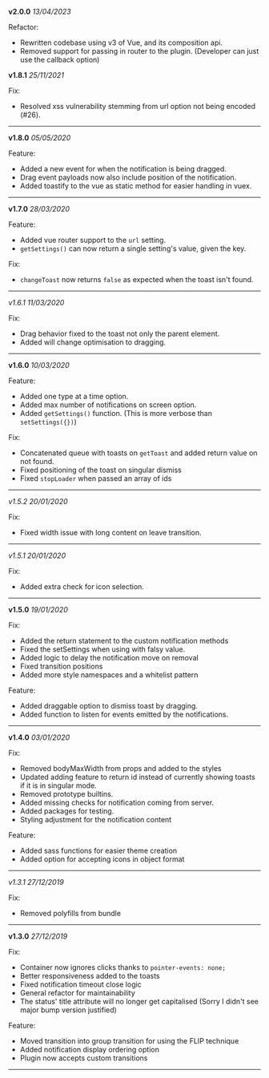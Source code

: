 **v2.0.0** *13/04/2023*

Refactor:
- Rewritten codebase using v3 of Vue, and its composition api.
- Removed support for passing in router to the plugin. (Developer can just use the callback option)

**v1.8.1** *25/11/2021*

Fix:
- Resolved xss vulnerability stemming from url option not being encoded (#26).

***

**v1.8.0** *05/05/2020*

 Feature:
 - Added a new event for when the notification is being dragged.
 - Drag event payloads now also include position of the notification.
 - Added toastify to the vue as static method for easier handling in vuex.

***

**v1.7.0** *28/03/2020*

 Feature:
 - Added vue router support to the `url` setting.
 - `getSettings()` can now return a single setting's value, given the key.

 Fix:
 - `changeToast` now returns `false` as expected when the toast isn't found.

***

*v1.6.1* *11/03/2020*

 Fix:
 - Drag behavior fixed to the toast not only the parent element.
 - Added will change optimisation to dragging.

***

**v1.6.0** *10/03/2020*

 Feature:
 - Added one type at a time option.
 - Added max number of notifications on screen option.
 - Added `getSettings()` function. (This is more verbose than `setSettings({})`)

 Fix:
 - Concatenated queue with toasts on `getToast` and added return value on not found.
 - Fixed positioning of the toast on singular dismiss
 - Fixed `stopLoader` when passed an array of ids

***

*v1.5.2* *20/01/2020*

 Fix:
 - Fixed width issue with long content on leave transition.

***

*v1.5.1* *20/01/2020*

 Fix:
 - Added extra check for icon selection.

***

**v1.5.0** *19/01/2020*

 Fix:
 - Added the return statement to the custom notification methods
 - Fixed the setSettings when using with falsy value.
 - Added logic to delay the notification move on removal
 - Fixed transition positions
 - Added more style namespaces and a whitelist pattern

 Feature:
 - Added draggable option to dismiss toast by dragging.
 - Added function to listen for events emitted by the notifications.

***

**v1.4.0** *03/01/2020*

 Fix:
 - Removed bodyMaxWidth from props and added to the styles
 - Updated adding feature to return id instead of currently showing toasts if it is in singular mode.
 - Removed prototype builtins.
 - Added missing checks for notification coming from server.
 - Added packages for testing.
 - Styling adjustment for the notification content

 Feature:
 - Added sass functions for easier theme creation
 - Added option for accepting icons in object format

***

*v1.3.1* *27/12/2019*

 Fix:
 - Removed polyfills from bundle

***

**v1.3.0** *27/12/2019*

 Fix:
 - Container now ignores clicks thanks to `pointer-events: none;`
 - Better responsiveness added to the toasts
 - Fixed notification timeout close logic
 - General refactor for maintainability
 - The status' title attribute will no longer get capitalised (Sorry I didn't see major bump version justified)

 Feature:
 - Moved transition into group transition for using the FLIP technique
 - Added notification display ordering option
 - Plugin now accepts custom transitions

***
